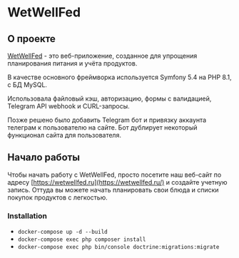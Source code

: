 # WetWellFed

## О проекте

[WetWellFed](https://wetwellfed.ru/) - это веб-приложение, созданное для упрощения планирования питания и учёта продуктов. 

В качестве основного фреймворка используется Symfony 5.4 на PHP 8.1, с БД MySQL.

Использовала файловый кэш, авторизацию, формы с валидацией, Telegram API webhook и CURL-запросы.

Позже решено было добавить Telegram бот и привязку аккаунта телеграм к пользователю на сайте. Бот дублирует некоторый функционал сайта для пользователя.

## Начало работы

Чтобы начать работу с WetWellFed, просто посетите наш веб-сайт по адресу [https://wetwellfed.ru](https://wetwellfed.ru/) и создайте учетную запись. Оттуда вы можете начать планировать свои блюда и списки покупок продуктов с легкостью.

### **Installation**

- `docker-compose up -d --build`
- `docker-compose exec php composer install`
- `docker-compose exec php bin/console doctrine:migrations:migrate`
